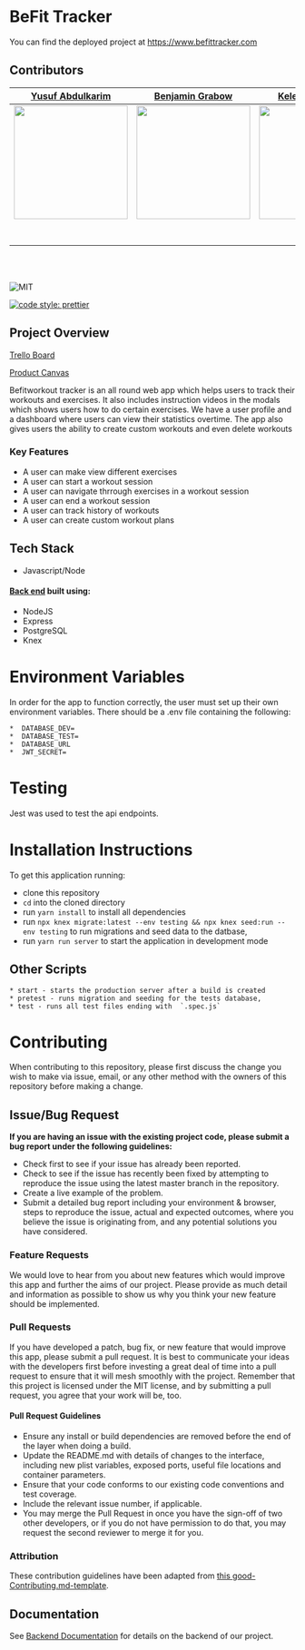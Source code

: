 # BeFit Tracker
You can find the deployed project at https://www.befittracker.com
## Contributors
| [Yusuf Abdulkarim](https://github.com/haywhyze) | [Benjamin Grabow](https://github.com/BenjaminGrabow) | [Kelechi Ogbonna](https://github.com/Kellswork) | [Talent Antonio](https://github.com/sampler36) | [Mat Locklin](https://github.com/Lockers)  | [Wasiu Idowu](https://github.com/Hoxtygen) | [Tigran Asriyan](https://github.com/hyetigran) | [Shaun Carmody](https://github.com/shaunmcarmody) | [Remi Becheru](https://github.com/Becheru888)
| ---------------------- | ------------------------------- | ------------------------- | ------------------------------- | ----------------- | --------------- | ----- | ---- | ---- |
| [<img src="https://www.befittracker.com/static/media/yusuf.990d1a90.jpg" width = "200" />](https://github.com/haywhyze)                                | [<img src="https://www.befittracker.com/static/media/benjamin.b3ab7ec1.jpg" width = "200" />](https://github.com/BenjaminGrabow)                       | [<img src="https://www.befittracker.com/static/media/kelechi.d915b387.jpg" width = "200" />](https://github.com/Kellswork)                             | [<img src="https://www.befittracker.com/static/media/tale.cafff1d6.jpg" width = "200" />](https://github.com/sampler36)                                | [<img src="https://www.befittracker.com/static/media/matt.56595f65.jpg" width = "200" />](https://github.com/Lockers)                                  | [<img src="https://www.befittracker.com/static/media/wasiu.52b1a3da.jpg" width = "200" />](https://github.com/Hoxtygen)                                | [<img src="https://www.befittracker.com/static/media/tigran.3a52cb91.jpg" width = "200" />](https://github.com/hyetigran)                              | [<img src="https://avatars2.githubusercontent.com/u/23500510?s=460&v=4" width = "200" />](https://github.com/shaunmcarmody)                            | [<img src="https://www.befittracker.com/static/media/remi.f4758a1d.jpg" width = "200" />](https://github.com/Becheru888)
| [<img src="https://github.com/favicon.ico" width="15"> ](https://github.com/haywhyze)                                                                          | [<img src="https://github.com/favicon.ico" width="15"> ](https://github.com/BenjaminGrabow)                                                                 | [<img src="https://github.com/favicon.ico" width="15"> ](https://github.com/Kellswork)                                                               | [<img src="https://github.com/favicon.ico" width="15"> ](https://github.com/sampler36)                                                             | [<img src="https://github.com/favicon.ico" width="15"> ](https://github.com/Lockers)                                                                 | [<img src="https://github.com/favicon.ico" width="15"> ](https://github.com/Hoxtygen) | [<img src="https://github.com/favicon.ico" width="15"> ](https://github.com/hyetigran) | [<img src="https://github.com/favicon.ico" width="15"> ](https://github.com/shaunmcarmody) | [<img src="https://github.com/favicon.ico" width="15"> ](https://github.com/Becheru888) 
| [ <img src="https://static.licdn.com/sc/h/al2o9zrvru7aqj8e1x2rzsrca" width="15"> ](https://www.linkedin.com/in/yusufayoabdulkarim) | [ <img src="https://static.licdn.com/sc/h/al2o9zrvru7aqj8e1x2rzsrca" width="15"> ](https://www.linkedin.com/in/benjamin-grabow-4a477118a/) | [ <img src="https://static.licdn.com/sc/h/al2o9zrvru7aqj8e1x2rzsrca" width="15"> ](https://www.linkedin.com/in/kelechi-ogbonna-b3661a120/) | [ <img src="https://static.licdn.com/sc/h/al2o9zrvru7aqj8e1x2rzsrca" width="15"> ](https://www.linkedin.com/in/talentantonio-fsse/) | [ <img src="https://static.licdn.com/sc/h/al2o9zrvru7aqj8e1x2rzsrca" width="15"> ](https://www.linkedin.com/in/matthewlocklin/) | [ <img src="https://static.licdn.com/sc/h/al2o9zrvru7aqj8e1x2rzsrca" width="15"> ](https://www.linkedin.com/in/idowu-wasiu-02730557/)| [ <img src="https://static.licdn.com/sc/h/al2o9zrvru7aqj8e1x2rzsrca" width="15"> ](https://www.linkedin.com/in/tigranasriyan/)| [ <img src="https://static.licdn.com/sc/h/al2o9zrvru7aqj8e1x2rzsrca" width="15"> ](https://www.linkedin.com/in/shaunmcarmody/)| [ <img src="https://static.licdn.com/sc/h/al2o9zrvru7aqj8e1x2rzsrca" width="15"> ](https://www.linkedin.com/in/remi-becheru-870495150/)|
<br>
<br>

![MIT](https://img.shields.io/packagist/l/doctrine/orm.svg)

[![code style: prettier](https://img.shields.io/badge/code_style-prettier-ff69b4.svg?style=flat-square)](https://github.com/prettier/prettier)

## Project Overview
[Trello Board](https://trello.com/b/LCn6s2gr/workout-tracker)

[Product Canvas](https://www.notion.so/Workout-Tracker-e6c1b4621eaf4e64a96d6748c5769079)

Befitworkout tracker is an all round web app which helps users to track their workouts and exercises. It also includes instruction videos in the modals which shows users how to do certain exercises. We have a user profile and a dashboard where users can view their statistics overtime. The app also gives users the ability to create custom workouts and even delete workouts

### Key Features
-    A user can make view different exercises
-    A user can start a workout session
-    A user can navigate thrrough exercises in a workout session
-    A user can end a workout session
-    A user can track history of workouts
-    A user can create custom workout plans
## Tech Stack

-   Javascript/Node


#### [Back end](https://github.com/labseu2-workout-tracker/sever) built using:
-    NodeJS
-    Express
-    PostgreSQL
-    Knex

# Environment Variables
In order for the app to function correctly, the user must set up their own environment variables. There should be a .env file containing the following:

    *  DATABASE_DEV=
    *  DATABASE_TEST=
    *  DATABASE_URL
    *  JWT_SECRET=

# Testing
  Jest was used to test the api endpoints.
# Installation Instructions
To get this application running:
  - clone this repository
  - `cd` into the cloned directory
  - run `yarn install` to install all dependencies
  - run `npx knex migrate:latest --env testing && npx knex seed:run --env testing` to run migrations and seed data to the datbase,
  - run `yarn run server` to start the application in development mode

## Other Scripts

    * start - starts the production server after a build is created
    * pretest - runs migration and seeding for the tests database,
    * test - runs all test files ending with  `.spec.js`
  
# Contributing
When contributing to this repository, please first discuss the change you wish to make via issue, email, or any other method with the owners of this repository before making a change.

## Issue/Bug Request
   
 **If you are having an issue with the existing project code, please submit a bug report under the following guidelines:**
 - Check first to see if your issue has already been reported.
 - Check to see if the issue has recently been fixed by attempting to reproduce the issue using the latest master branch in the repository.
 - Create a live example of the problem.
 - Submit a detailed bug report including your environment & browser, steps to reproduce the issue, actual and expected outcomes,  where you believe the issue is originating from, and any potential solutions you have considered.
### Feature Requests
We would love to hear from you about new features which would improve this app and further the aims of our project. Please provide as much detail and information as possible to show us why you think your new feature should be implemented.
### Pull Requests
If you have developed a patch, bug fix, or new feature that would improve this app, please submit a pull request. It is best to communicate your ideas with the developers first before investing a great deal of time into a pull request to ensure that it will mesh smoothly with the project.
Remember that this project is licensed under the MIT license, and by submitting a pull request, you agree that your work will be, too.
#### Pull Request Guidelines
- Ensure any install or build dependencies are removed before the end of the layer when doing a build.
- Update the README.md with details of changes to the interface, including new plist variables, exposed ports, useful file locations and container parameters.
- Ensure that your code conforms to our existing code conventions and test coverage.
- Include the relevant issue number, if applicable.
- You may merge the Pull Request in once you have the sign-off of two other developers, or if you do not have permission to do that, you may request the second reviewer to merge it for you.
### Attribution
These contribution guidelines have been adapted from [this good-Contributing.md-template](https://gist.github.com/PurpleBooth/b24679402957c63ec426).
## Documentation
See [Backend Documentation](https://documenter.getpostman.com/view/7809827/SVn3svKW) for details on the backend of our project.
